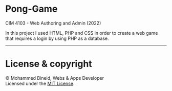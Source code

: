 # Pong-Game
CIM 4103 - Web Authoring and Admin (2022)

In this project I used HTML, PHP and CSS in order to create a web game that requires a login by using PHP as a database.<br>

---
# License & copyright

© Mohammed Bineid, Webs & Apps Developer <br>
Licensed under the [MIT License](LICENSE).
